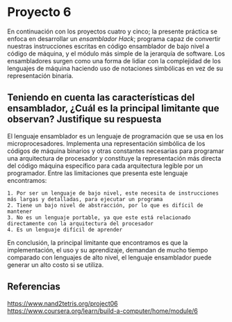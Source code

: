 # Proyecto 6
En continuación con los proyectos cuatro y cinco; la presente práctica se enfoca en desarrollar un *ensamblador Hack*; programa capaz de convertir nuestras instrucciones escritas en código ensamblador de bajo nivel a código de máquina, y el módulo más simple de la jerarquía de software. Los ensambladores surgen como una forma de lidiar con la complejidad de los lenguajes de máquina haciendo uso de notaciones simbólicas en vez de su representación binaria.



## Teniendo en cuenta las características del ensamblador, ¿Cuál es la principal limitante que observan? Justifique su respuesta
El lenguaje ensamblador es un lenguaje de programación que se usa en los microprocesadores. Implementa una representación simbólica de los códigos de máquina binarios y otras constantes necesarias para programar una arquitectura de procesador y constituye la representación más directa del código máquina específico para cada arquitectura legible por un programador. Entre las limitaciones que presenta este lenguaje encontramos:

	1. Por ser un lenguaje de bajo nivel, este necesita de instrucciones más largas y detalladas, para ejecutar un programa
	2. Tiene un bajo nivel de abstracción, por lo que es difícil de mantener
	3. No es un lenguaje portable, ya que este está relacionado directamente con la arquitectura del procesador
	4. Es un lenguaje difícil de aprender

En conclusión, la principal limitante que encontramos es que la implementación, el uso y su aprendizaje, demandan de mucho tiempo comparado con lenguajes de alto nivel, el lenguaje ensamblador puede generar un alto costo si se utiliza.

## Referencias
https://www.nand2tetris.org/project06
https://www.coursera.org/learn/build-a-computer/home/module/6
